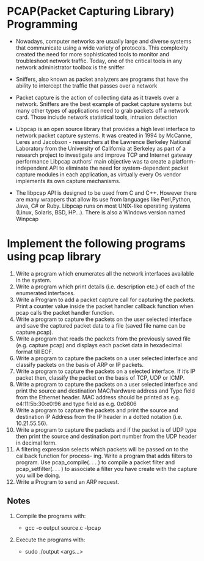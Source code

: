 # PCAP(Packet Capturing Library) Programming

- Nowadays, computer networks are usually large and diverse systems that communicate using a wide variety of protocols.
This complexity created the need for more sophisticated tools to monitor and troubleshoot network traffic. Today, one of the critical tools in any network administrator toolbox is the sniffer

- Sniffers, also known as packet analyzers are programs that have the ability to intercept the traffic that passes over a network

- Packet capture is the action of collecting data as it travels over a network. Sniffers are the best example of packet 
capture systems but many other types of applications need to grab packets off a network card. Those include network statistical tools, intrusion detection

- Libpcap is an open source library that provides a high level interface to network packet capture systems.
It was created in 1994 by McCanne, Leres and Jacobson - researchers at the Lawrence Berkeley National Laboratory from the
University of California at Berkeley as part of a research project to investigate and improve TCP and Internet gateway performance Libpcap authors' main objective was ta create a platform-independent API to eliminate the need for system-dependent packet capture modules in each application, as virtually every Os vendor implements its own capture mechanisms.

- The libpcap API is designed to be used from C and C++. However there are many wrappers that allow its use from languages like Perl,Python, Java, C# or Ruby. Libpcap runs on most UNIX-like operating systems (Linux, Solaris, BSD, HP...). There is also a Windows version named Winpcap


# Implement the following programs using pcap library
1. Write a program which enumerates all the network interfaces available in the system.
2. Write a program which print details (i.e. description etc.) of each of the enumerated interfaces.
3. Write a Program to add a packet capture call for capturing the packets. Print a counter value
inside the packet handler callback function when pcap calls the packet handler function.
4. Write a program to capture the packets on the user selected interface and save the captured
packet data to a file (saved file name can be capture.pcap).
5. Write a program that reads the packets from the previously saved file (e.g. capture.pcap) and
displays each packet data in hexadecimal format till EOF.
6. Write a program to capture the packets on a user selected interface and classify packets on the
basis of ARP or IP packets.
7. Write a program to capture the packets on a selected interface. If it’s IP packet then, classify
the packet on the basis of TCP, UDP or ICMP.
8. Write a program to capture the packets on a user selected interface and print the source and
destination MAC/hardware address and Type field from the Ethernet header. MAC address
should be printed as e.g. e4:11:5b:30:e0:96 and type field as e.g. 0x0806
9. Write a program to capture the packets and print the source and destination IP Address from
the IP header in a dotted notation (i.e. 10.21.55.56).
10. Write a program to capture the packets and if the packet is of UDP type then print the source
and destination port number from the UDP header in decimal form.
11. A filtering expression selects which packets will be passed on to the callback function for process-
ing. Write a program that adds filters to program. Use pcap_compile(. . . ) to compile a packet
filter and pcap_setfilter(. . . ) to associate a filter you have create with the capture you will be
doing.
12. Write a Program to send an ARP request.

## Notes

1. Compile the programs with:
	- gcc -o output source.c -lpcap

2. Execute the programs with:
	- sudo ./output <args...>

